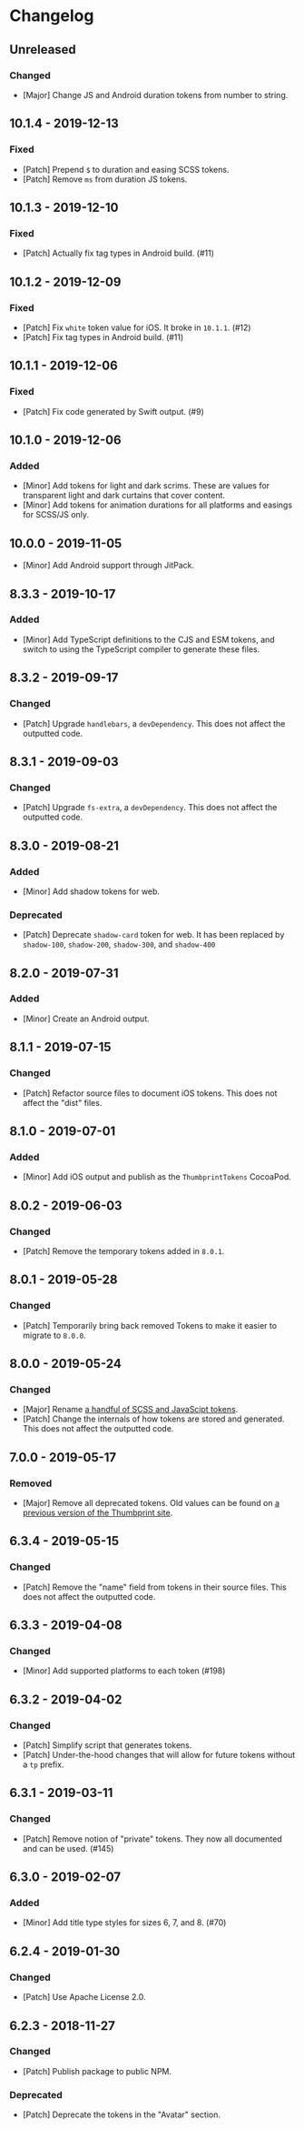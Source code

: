 # Changelog

## Unreleased

### Changed

-   [Major] Change JS and Android duration tokens from number to string.

## 10.1.4 - 2019-12-13

### Fixed

-   [Patch] Prepend `$` to duration and easing SCSS tokens.
-   [Patch] Remove `ms` from duration JS tokens.

## 10.1.3 - 2019-12-10

### Fixed

-   [Patch] Actually fix tag types in Android build. (#11)

## 10.1.2 - 2019-12-09

### Fixed

-   [Patch] Fix `white` token value for iOS. It broke in `10.1.1`. (#12)
-   [Patch] Fix tag types in Android build. (#11)

## 10.1.1 - 2019-12-06

### Fixed

-   [Patch] Fix code generated by Swift output. (#9)

## 10.1.0 - 2019-12-06

### Added

-   [Minor] Add tokens for light and dark scrims. These are values for transparent light and dark curtains that cover content.
-   [Minor] Add tokens for animation durations for all platforms and easings for SCSS/JS only.

## 10.0.0 - 2019-11-05

-   [Minor] Add Android support through JitPack.

## 8.3.3 - 2019-10-17

### Added

-   [Minor] Add TypeScript definitions to the CJS and ESM tokens, and switch to using the TypeScript compiler to generate these files.

## 8.3.2 - 2019-09-17

### Changed

-   [Patch] Upgrade `handlebars`, a `devDependency`. This does not affect the outputted code.

## 8.3.1 - 2019-09-03

### Changed

-   [Patch] Upgrade `fs-extra`, a `devDependency`. This does not affect the outputted code.

## 8.3.0 - 2019-08-21

### Added

-   [Minor] Add shadow tokens for web.

### Deprecated

-   [Patch] Deprecate `shadow-card` token for web. It has been replaced by `shadow-100`, `shadow-200`, `shadow-300`, and `shadow-400`

## 8.2.0 - 2019-07-31

### Added

-   [Minor] Create an Android output.

## 8.1.1 - 2019-07-15

### Changed

-   [Patch] Refactor source files to document iOS tokens. This does not affect the "dist" files.

## 8.1.0 - 2019-07-01

### Added

-   [Minor] Add iOS output and publish as the `ThumbprintTokens` CocoaPod.

## 8.0.2 - 2019-06-03

### Changed

-   [Patch] Remove the temporary tokens added in `8.0.1`.

## 8.0.1 - 2019-05-28

### Changed

-   [Patch] Temporarily bring back removed Tokens to make it easier to migrate to `8.0.0`.

## 8.0.0 - 2019-05-24

### Changed

-   [Major] Rename [a handful of SCSS and JavaScipt tokens](https://github.com/thumbtack/thumbprint/pull/242).
-   [Patch] Change the internals of how tokens are stored and generated. This does not affect the outputted code.

## 7.0.0 - 2019-05-17

### Removed

-   [Major] Remove all deprecated tokens. Old values can be found on [a previous version of the Thumbprint site](https://5cdc5c977a1bb7000855f899--thumbprint.netlify.com/tokens/scss/).

## 6.3.4 - 2019-05-15

### Changed

-   [Patch] Remove the "name" field from tokens in their source files. This does not affect the outputted code.

## 6.3.3 - 2019-04-08

### Changed

-   [Minor] Add supported platforms to each token (#198)

## 6.3.2 - 2019-04-02

### Changed

-   [Patch] Simplify script that generates tokens.
-   [Patch] Under-the-hood changes that will allow for future tokens without a `tp` prefix.

## 6.3.1 - 2019-03-11

### Changed

-   [Patch] Remove notion of "private" tokens. They now all documented and can be used. (#145)

## 6.3.0 - 2019-02-07

### Added

-   [Minor] Add title type styles for sizes 6, 7, and 8. (#70)

## 6.2.4 - 2019-01-30

### Changed

-   [Patch] Use Apache License 2.0.

## 6.2.3 - 2018-11-27

### Changed

-   [Patch] Publish package to public NPM.

### Deprecated

-   [Patch] Deprecate the tokens in the "Avatar" section.
